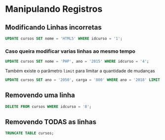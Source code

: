 # Manipulando Registros

## Modificando Linhas incorretas

```sql
UPDATE cursos SET nome = 'HTML5' WHERE idcurso = '1';
```

### Caso queira modificar varias linhas ao mesmo tempo

```sql
UPDATE cursos SET nome = 'PHP', ano = '2015' WHERE idcurso = '4';
```

Também existe o parâmetro `limit` para limitar a quantidade de mudanças

```sql
UPDATE cursos SET ano = '2050', carga = '800' WHERE ano = '2018' LIMIT 2;
```

## Removendo uma linha

```sql
DELETE FROM cursos WHERE idcurso = '8';
```

## Removendo TODAS as linhas

```sql
TRUNCATE TABLE cursos;
```